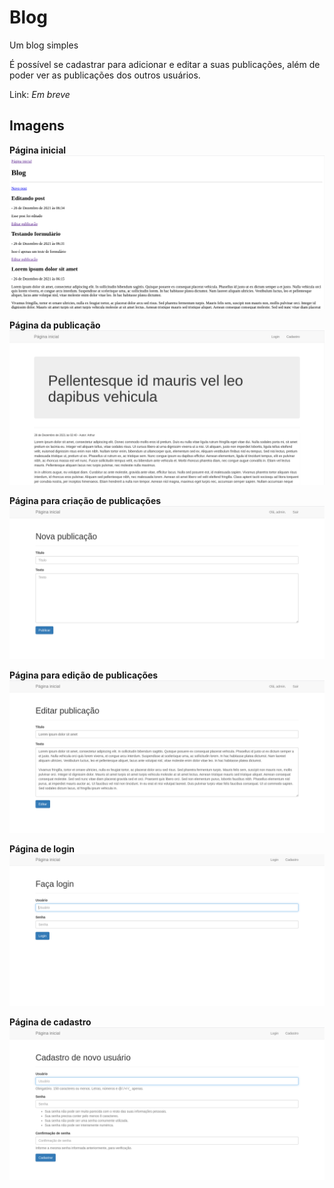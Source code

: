 # Blog
Um blog simples

É possível se cadastrar para adicionar e editar a suas publicações, além de poder ver as publicações dos outros usuários.

Link: _Em breve_

## Imagens
__Página inicial__
![PáginaIncial](./img/index.png)

__Página da publicação__
![PáginaPost](./img/post.png)

__Página para criação de publicações__
![PáginaDeCriaçãoDePublicações](./img/criar_post.png)

__Página para edição de publicações__
![PáginaDeEdiçãoDePublicações](./img/editar_post.png)

__Página de login__
![PáginaLogin](./img/login.png)

__Página de cadastro__
![PáginaCadastro](./img/cadastro.png)